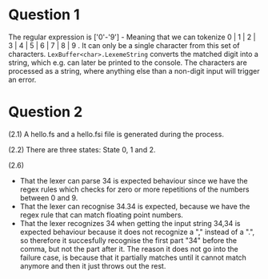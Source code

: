 # Question 1
The regular expression is ['0'-'9'] - Meaning that we can tokenize 0 | 1 | 2 | 3 | 4 | 5 | 6 | 7 | 8 | 9 . It can only be a single character from this set of characters. ```LexBuffer<char>.LexemeString``` converts the matched digit into a string, which e.g. can later be printed to the console. The characters are processed as a string, where anything else than a non-digit input will trigger an error. 

# Question 2 
(2.1)
A hello.fs and a hello.fsi file is generated during the process. 

(2.2)
There are three states: State 0, 1 and 2. 

(2.6)

* That the lexer can parse 34 is expected behaviour since we have the regex rules which checks for zero or more repetitions of the numbers between 0 and 9. 
* That the lexer can recognise 34.34 is expected, because we have the regex rule that can match floating point numbers.
* That the lexer recognizes 34 when getting the input string 34,34 is expected behaviour because it does not recognize a "," instead of a ".", so therefore it succesfully recognise the first part "34" before the comma, but not the part after it. The reason it does not go into the failure case, is because that it partially matches until it cannot match anymore and then it just throws out the rest. 